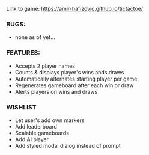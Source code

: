 Link to game: https://amir-hafizovic.github.io/tictactoe/

### BUGS:
  * none as of yet...

### FEATURES:
  * Accepts 2 player names
  * Counts & displays player's wins ands draws
  * Automatically alternates starting player per game
  * Regenerates gameboard after each win or draw
  * Alerts players on wins and draws


### WISHLIST
  * Let user's add own markers
  * Add leaderboard
  * Scalable gameboards
  * Add AI player
  * Add styled modal dialog instead of prompt
